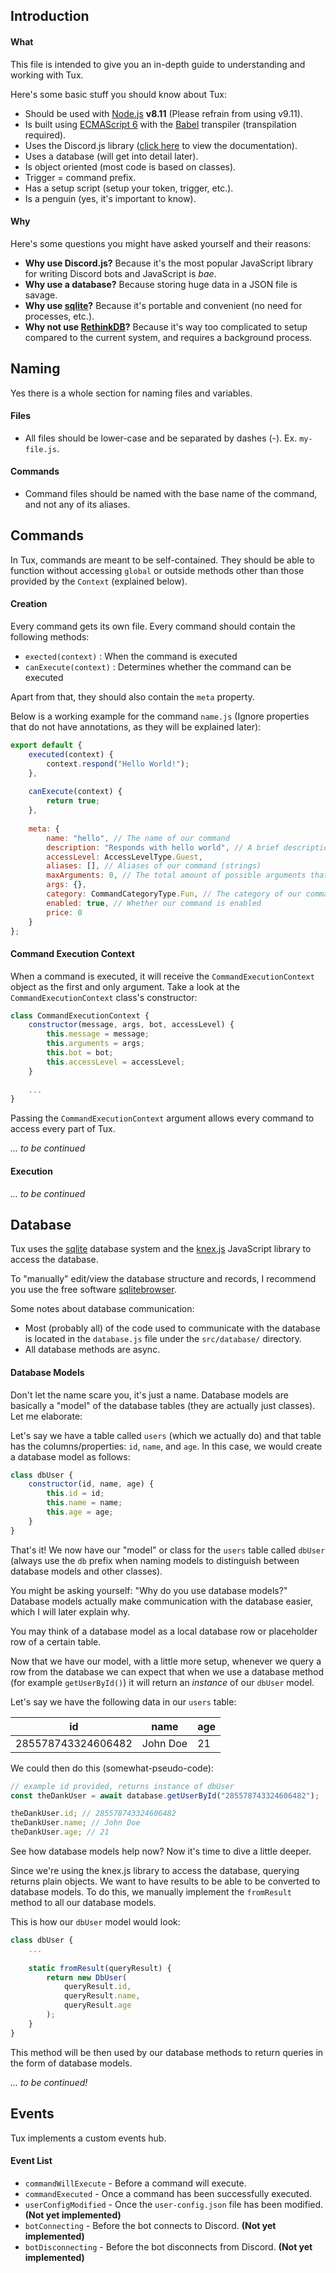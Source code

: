 ## Introduction
#### What
This file is intended to give you an in-depth guide to understanding and working with Tux.

Here's some basic stuff you should know about Tux:

* Should be used with [Node.js](https://nodejs.org/en/) **v8.11** (Please refrain from using v9.11).
* Is built using [ECMAScript 6](http://es6-features.org/#Constants) with the [Babel](https://babeljs.io/) transpiler (transpilation required).
* Uses the Discord.js library ([click here](https://discord.js.org/#/docs/main/stable/general/welcome) to view the documentation).
* Uses a database (will get into detail later).
* Is object oriented (most code is based on classes).
* Trigger = command prefix.
* Has a setup script (setup your token, trigger, etc.).
* Is a penguin (yes, it's important to know).

#### Why
Here's some questions you might have asked yourself and their reasons:

* **Why use Discord.js?** Because it's the most popular JavaScript library for writing Discord bots and JavaScript is *bae*.
* **Why use a database?** Because storing huge data in a JSON file is savage.
* **Why use [sqlite](https://en.wikipedia.org/wiki/SQLite)?** Because it's portable and convenient (no need for processes, etc.).
* **Why not use [RethinkDB](https://www.rethinkdb.com/)?** Because it's way too complicated to setup compared to the current system, and requires a background process.

## Naming
Yes there is a whole section for naming files and variables.

#### Files
* All files should be lower-case and be separated by dashes (-). Ex. `my-file.js`.

#### Commands
* Command files should be named with the base name of the command, and
not any of its aliases.

## Commands
In Tux, commands are meant to be self-contained. They should be able
to function without accessing `global` or outside methods other than
those provided by the `Context` (explained below).

#### Creation
Every command gets its own file. Every command should contain the following
methods:

* `exected(context)` : When the command is executed
* `canExecute(context)` : Determines whether the command can be executed

Apart from that, they should also contain the `meta` property.

Below is a working example for the command `name.js` (Ignore properties that do not have annotations, as they will be explained later):

```javascript
export default {
	executed(context) {
		context.respond("Hello World!");
	},
	
	canExecute(context) {
		return true;
	},
	
	meta: {
		name: "hello", // The name of our command
		description: "Responds with hello world", // A brief description of our command
		accessLevel: AccessLevelType.Guest,
		aliases: [], // Aliases of our command (strings)
		maxArguments: 0, // The total amount of possible arguments that our command can take
		args: {},
		category: CommandCategoryType.Fun, // The category of our command
		enabled: true, // Whether our command is enabled
		price: 0
	}
};
````

#### Command Execution Context
When a command is executed, it will receive the `CommandExecutionContext` object as the first and only argument.
Take a look at the `CommandExecutionContext` class's constructor:

```javascript
class CommandExecutionContext {
	constructor(message, args, bot, accessLevel) {
		this.message = message;
		this.arguments = args;
		this.bot = bot;
		this.accessLevel = accessLevel;
	}
	
	...
}
```

Passing the `CommandExecutionContext` argument allows every command to access
every part of Tux.

*... to be continued*

#### Execution
*... to be continued*

## Database
Tux uses the [sqlite](https://en.wikipedia.org/wiki/SQLite) database system and the [knex.js](http://knexjs.org/) JavaScript library to access the database.

To "manually" edit/view the database structure and records, I recommend you use the free software [sqlitebrowser](http://sqlitebrowser.org/).

Some notes about database communication:

* Most (probably all) of the code used to communicate with the database is located in the `database.js` file under the `src/database/` directory.
* All database methods are async.

#### Database Models
Don't let the name scare you, it's just a name. Database models are basically a "model" of the database tables (they are actually just classes). Let me elaborate:

Let's say we have a table called `users` (which we actually do) and that table has the columns/properties: `id`, `name`, and `age`.
In this case, we would create a database model as follows:

```javascript
class dbUser {
    constructor(id, name, age) {
        this.id = id;
        this.name = name;
        this.age = age;
    }
}
```

That's it! We now have our "model" or class for the `users` table called `dbUser` (always use the `db` prefix when naming models to distinguish between database models and other classes).

You might be asking yourself: "Why do you use database models?" Database models actually make communication with the database easier, which I will later explain why.

You may think of a database model as a local database row or placeholder row of a certain table.

Now that we have our model, with a little more setup, whenever we query a row from the database we can expect that when we use a database method (for example `getUserById()`) it will return an *instance* of our `dbUser` model.

Let's say we have the following data in our `users` table:

| id                 | name     | age |
|--------------------|----------|-----|
| 285578743324606482 | John Doe | 21  |

We could then do this (somewhat-pseudo-code):

```javascript
// example id provided, returns instance of dbUser
const theDankUser = await database.getUserById("285578743324606482");

theDankUser.id; // 285578743324606482
theDankUser.name; // John Doe
theDankUser.age; // 21
```

See how database models help now? Now it's time to dive a little deeper.

Since we're using the knex.js library to access the database, querying
returns plain objects. We want to have results to be able to be converted
to database models. To do this, we manually implement the `fromResult` method
to all our database models.

This is how our `dbUser` model would look:

```javascript
class dbUser {
	...
	
	static fromResult(queryResult) {
		return new DbUser(
			queryResult.id,
			queryResult.name,
			queryResult.age
		);
	}
}
```

This method will be then used by our database methods to return
queries in the form of database models.

*... to be continued!*

## Events
Tux implements a custom events hub.

#### Event List
* `commandWillExecute` - Before a command will execute.
* `commandExecuted` - Once a command has been successfully executed.
* `userConfigModified` - Once the `user-config.json` file has been modified. **(Not yet implemented)**
* `botConnecting` - Before the bot connects to Discord. **(Not yet implemented)**
* `botDisconnecting` - Before the bot disconnects from Discord. **(Not yet implemented)**